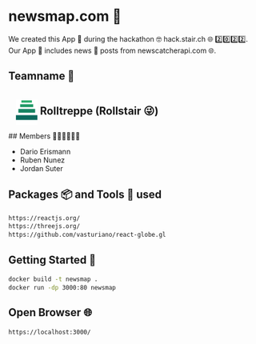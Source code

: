 # newsmap.com 📰
We created this App 📱 during the hackathon 🤓 hack.stair.ch 🌐 2️⃣0️⃣2️⃣2️⃣. Our App 📱 includes news 📰 posts from newscatcherapi.com 🌐. 

## Teamname 📍
<br>
<div style=" position: absolute;">
    <h2 style="margin-left:15px; display: inline; vertical-align:middle;"> 
        <img style="display: inline; vertical-align:middle;" height=50 src="assets/rolltreppe.gif" alt="Alt text" title="Optional title"/>
        Rolltreppe (Rollstair 😜)
    </h2>
<div>

## Members 🏃🏼🏃🏼🏃🏼
- Dario Erismann
- Ruben Nunez
- Jordan Suter

## Packages 📦 and Tools 🔨 used

```bash
https://reactjs.org/
https://threejs.org/
https://github.com/vasturiano/react-globe.gl

```


## Getting Started 🐳

```bash
docker build -t newsmap .
docker run -dp 3000:80 newsmap
```


## Open Browser 🌐
```bash
https://localhost:3000/
```
